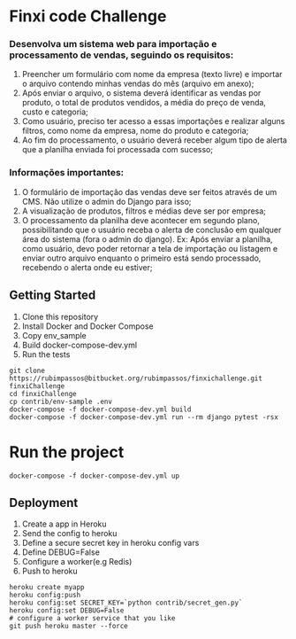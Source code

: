 # Finxi code Challenge

### Desenvolva um sistema web para importação e processamento de vendas, seguindo os requisitos:

1. Preencher um formulário com nome da empresa (texto livre) e importar o arquivo contendo minhas vendas do mês (arquivo em anexo);
2. Após enviar o arquivo, o sistema deverá identificar as vendas por produto, o total de produtos vendidos, a média do preço de venda, custo e categoria;
3. Como usuário, preciso ter acesso a essas importações e realizar alguns filtros, como nome da empresa, nome do produto e categoria;
4. Ao fim do processamento, o usuário deverá receber algum tipo de alerta que a planilha enviada foi processada com sucesso;



### Informações importantes:

1. O formulário de importação das vendas deve ser feitos através de um CMS. Não utilize o admin do Django para isso;
2. A visualização de produtos, filtros e médias deve ser por empresa;
3. O processamento da planilha deve acontecer em segundo plano, possibilitando que o usuário receba o alerta de conclusão em qualquer área do sistema (fora o admin do django). Ex: Após enviar a planilha, como usuário, devo poder retornar a tela de importação ou listagem e enviar outro arquivo enquanto o primeiro está sendo processado, recebendo o alerta onde eu estiver;

## Getting Started

1. Clone this repository
2. Install Docker and Docker Compose
3. Copy env_sample
3. Build docker-compose-dev.yml
6. Run the tests

```console
git clone https://rubimpassos@bitbucket.org/rubimpassos/finxichallenge.git finxiChallenge
cd finxiChallenge
cp contrib/env-sample .env
docker-compose -f docker-compose-dev.yml build
docker-compose -f docker-compose-dev.yml run --rm django pytest -rsx
```

# Run the project
```console
docker-compose -f docker-compose-dev.yml up
```

## Deployment

1. Create a app in Heroku
2. Send the config to heroku
3. Define a secure secret key in heroku config vars
4. Define DEBUG=False
5. Configure a worker(e.g Redis)
6. Push to heroku

```console
heroku create myapp
heroku config:push
heroku config:set SECRET_KEY=`python contrib/secret_gen.py`
heroku config:set DEBUG=False
# configure a worker service that you like
git push heroku master --force
```